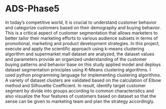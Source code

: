 # ADS-Phase5

In today’s competitive world, it is crucial to understand customer behavior and categorize customers based on their demography and buying behavior.
This is a critical aspect of customer segmentation that allows marketers to better tailor their marketing efforts to various audience subsets in terms of promotional, 
marketing and product development strategies. In this project, execute and apply the scientific approach using k-means clustering algorithm and supermarket mall dataset
are analyzed, the dataset values and parameters provide an organized understanding of the customer buying patterns and behavior base on this study applied model and deploys
dataset segmentation principles using K-Means clustering algorithms. I used python programming language for implementing clustering algorithms. A variety of dataset clusters are
validated based on the calculation of Elbow method and Silhouette Coefficient. In result, identify target customer segment by divide into groups according to common characteristics
and also visualize the four features of customers based on dataset so that the sense can be
given to marketing team and plan the strategy accordingly.
